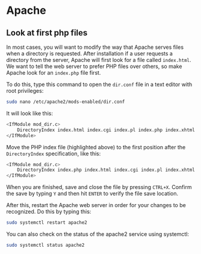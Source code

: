 # Apache

## Look at first php files

In most cases, you will want to modify the way that Apache serves files when a directory is requested. 
After installation if a user requests a directory from the server, Apache will first look for a file called 
```index.html```. We want to tell the web server to prefer PHP files over others, so make Apache look 
for an ```index.php``` file first.

To do this, type this command to open the ```dir.conf``` file in a text editor with root privileges:

```bash
sudo nano /etc/apache2/mods-enabled/dir.conf
```
 
It will look like this:

```bash
<IfModule mod_dir.c>
    DirectoryIndex index.html index.cgi index.pl index.php index.xhtml index.htm
</IfModule>
```
 
Move the PHP index file (highlighted above) to the first position after the ```DirectoryIndex``` specification, like this:

```bash
<IfModule mod_dir.c>
    DirectoryIndex index.php index.html index.cgi index.pl index.xhtml index.htm
</IfModule>
```
 
When you are finished, save and close the file by pressing ```CTRL+X```. Confirm the save by typing ```Y```
and then hit ```ENTER``` to verify the file save location.

After this, restart the Apache web server in order for your changes to be recognized. Do this by typing this:

```bash
sudo systemctl restart apache2
```

You can also check on the status of the apache2 service using systemctl:

```bash
sudo systemctl status apache2
```
